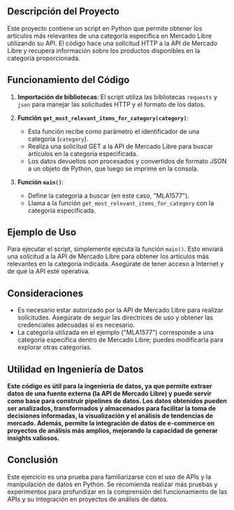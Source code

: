 ## Descripción del Proyecto

Este proyecto contiene un script en Python que permite obtener los artículos más relevantes de una categoría específica en Mercado Libre utilizando su API. El código hace una solicitud HTTP a la API de Mercado Libre y recupera información sobre los productos disponibles en la categoría proporcionada.

## Funcionamiento del Código

1. **Importación de bibliotecas**: El script utiliza las bibliotecas `requests` y `json` para manejar las solicitudes HTTP y el formato de los datos.
   
2. **Función `get_most_relevant_items_for_category(category)`**:
   - Esta función recibe como parámetro el identificador de una categoría (`category`).
   - Realiza una solicitud GET a la API de Mercado Libre para buscar artículos en la categoría especificada.
   - Los datos devueltos son procesados y convertidos de formato JSON a un objeto de Python, que luego se imprime en la consola.

3. **Función `main()`**:
   - Define la categoría a buscar (en este caso, "MLA1577").
   - Llama a la función `get_most_relevant_items_for_category` con la categoría especificada.

## Ejemplo de Uso

Para ejecutar el script, simplemente ejecuta la función `main()`. Esto enviará una solicitud a la API de Mercado Libre para obtener los artículos más relevantes en la categoría indicada. Asegúrate de tener acceso a Internet y de que la API esté operativa.

## Consideraciones

- Es necesario estar autorizado por la API de Mercado Libre para realizar solicitudes. Asegúrate de seguir las directrices de uso y obtener las credenciales adecuadas si es necesario.
- La categoría utilizada en el ejemplo ("MLA1577") corresponde a una categoría específica dentro de Mercado Libre; puedes modificarla para explorar otras categorías.

## **Utilidad en Ingeniería de Datos**

**Este código es útil para la ingeniería de datos, ya que permite extraer datos de una fuente externa (la API de Mercado Libre) y puede servir como base para construir pipelines de datos. Los datos obtenidos pueden ser analizados, transformados y almacenados para facilitar la toma de decisiones informadas, la visualización y el análisis de tendencias de mercado. Además, permite la integración de datos de e-commerce en proyectos de análisis más amplios, mejorando la capacidad de generar insights valiosos.**

## Conclusión

Este ejercicio es una prueba para familiarizarse con el uso de APIs y la manipulación de datos en Python. Se recomienda realizar más pruebas y experimentos para profundizar en la comprensión del funcionamiento de las APIs y su integración en proyectos de análisis de datos.

